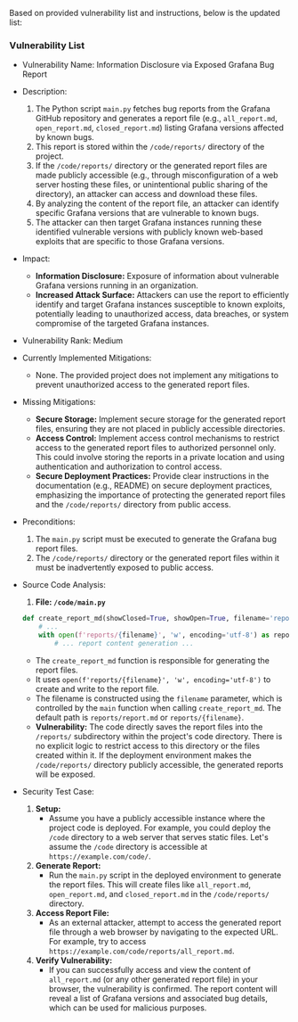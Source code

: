 Based on provided vulnerability list and instructions, below is the updated list:

### Vulnerability List

- Vulnerability Name: Information Disclosure via Exposed Grafana Bug Report

- Description:
    1. The Python script `main.py` fetches bug reports from the Grafana GitHub repository and generates a report file (e.g., `all_report.md`, `open_report.md`, `closed_report.md`) listing Grafana versions affected by known bugs.
    2. This report is stored within the `/code/reports/` directory of the project.
    3. If the `/code/reports/` directory or the generated report files are made publicly accessible (e.g., through misconfiguration of a web server hosting these files, or unintentional public sharing of the directory), an attacker can access and download these files.
    4. By analyzing the content of the report file, an attacker can identify specific Grafana versions that are vulnerable to known bugs.
    5. The attacker can then target Grafana instances running these identified vulnerable versions with publicly known web-based exploits that are specific to those Grafana versions.

- Impact:
    - **Information Disclosure:** Exposure of information about vulnerable Grafana versions running in an organization.
    - **Increased Attack Surface:**  Attackers can use the report to efficiently identify and target Grafana instances susceptible to known exploits, potentially leading to unauthorized access, data breaches, or system compromise of the targeted Grafana instances.

- Vulnerability Rank: Medium

- Currently Implemented Mitigations:
    - None. The provided project does not implement any mitigations to prevent unauthorized access to the generated report files.

- Missing Mitigations:
    - **Secure Storage:** Implement secure storage for the generated report files, ensuring they are not placed in publicly accessible directories.
    - **Access Control:** Implement access control mechanisms to restrict access to the generated report files to authorized personnel only. This could involve storing the reports in a private location and using authentication and authorization to control access.
    - **Secure Deployment Practices:**  Provide clear instructions in the documentation (e.g., README) on secure deployment practices, emphasizing the importance of protecting the generated report files and the `/code/reports/` directory from public access.

- Preconditions:
    1. The `main.py` script must be executed to generate the Grafana bug report files.
    2. The `/code/reports/` directory or the generated report files within it must be inadvertently exposed to public access.

- Source Code Analysis:
    1. **File: `/code/main.py`**
    ```python
    def create_report_md(showClosed=True, showOpen=True, filename='report.md'):
        # ...
        with open(f'reports/{filename}', 'w', encoding='utf-8') as report_file:
            # ... report content generation ...
    ```
    - The `create_report_md` function is responsible for generating the report files.
    - It uses `open(f'reports/{filename}', 'w', encoding='utf-8')` to create and write to the report file.
    - The filename is constructed using the `filename` parameter, which is controlled by the `main` function when calling `create_report_md`. The default path is `reports/report.md` or `reports/{filename}`.
    - **Vulnerability:** The code directly saves the report files into the `/reports/` subdirectory within the project's code directory. There is no explicit logic to restrict access to this directory or the files created within it. If the deployment environment makes the `/code/reports/` directory publicly accessible, the generated reports will be exposed.

- Security Test Case:
    1. **Setup:**
        -  Assume you have a publicly accessible instance where the project code is deployed. For example, you could deploy the `/code` directory to a web server that serves static files.  Let's assume the `/code` directory is accessible at `https://example.com/code/`.
    2. **Generate Report:**
        - Run the `main.py` script in the deployed environment to generate the report files. This will create files like `all_report.md`, `open_report.md`, and `closed_report.md` in the `/code/reports/` directory.
    3. **Access Report File:**
        - As an external attacker, attempt to access the generated report file through a web browser by navigating to the expected URL. For example, try to access `https://example.com/code/reports/all_report.md`.
    4. **Verify Vulnerability:**
        - If you can successfully access and view the content of `all_report.md` (or any other generated report file) in your browser, the vulnerability is confirmed. The report content will reveal a list of Grafana versions and associated bug details, which can be used for malicious purposes.